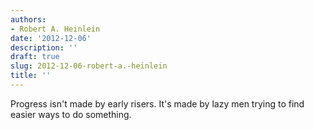 ```yaml
---
authors:
- Robert A. Heinlein
date: '2012-12-06'
description: ''
draft: true
slug: 2012-12-06-robert-a.-heinlein
title: ''
---
```

Progress isn't made by early risers. It's made by lazy men trying to find easier ways to do something.



